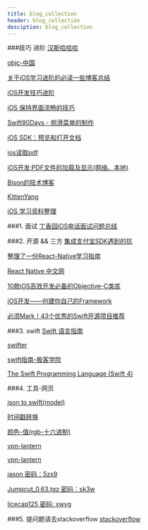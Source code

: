 ```yaml
---
title: blog_collection
header: blog_collection
desciption: blog_collection 
---
```

###技巧 进阶
[汉斯哈哈哈](http://www.jianshu.com/u/368a8cd349af)

[objc-中国](https://objccn.io/issues/)

[关于iOS学习进阶的必读一些博客总结](http://www.jianshu.com/p/c47c24ab1e76)

[iOS开发技巧进阶](http://www.jianshu.com/c/f7e9389d893f)

[iOS 保持界面流畅的技巧](https://blog.ibireme.com/2015/11/12/smooth_user_interfaces_for_ios/)

[Swift90Days - 侧滑菜单的制作](https://segmentfault.com/a/1190000002420095)

[iOS SDK：预览和打开文档](http://www.cocoachina.com/ios/20130515/6212.html)

[ios读取pdf](http://blog.sina.com.cn/s/blog_49b531af0102e187.html)

[iOS开发:PDF文件的加载及显示(网络、本地)](http://blog.csdn.net/qcx321/article/details/52835855)

[Bison的技术博客](http://allluckly.cn)

[KittenYang](http://kittenyang.com/author/kittenyang/)

[iOS 学习资料整理](https://github.com/Aufree/trip-to-iOS)

###1. 面试
[丁香园iOS电话面试问题总结](http://www.cocoachina.com/ios/20170623/19626.html)

###2. 开源 && 三方
[集成支付宝SDK遇到的坑](http://www.jianshu.com/p/16c2215ea37a)

[整理了一份React-Native学习指南](http://www.tuicool.com/articles/zaInUbA)

[React Native 中文网](http://reactnative.cn)

[10款iOS高效开发必备的Objective-C类库](https://my.oschina.net/iNiL0119/blog/179063)

[iOS开发——创建你自己的Framework](http://www.cocoachina.com/ios/20150127/11022.html)

[必须Mark！43个优秀的Swift开源项目推荐](http://www.csdn.net/article/2015-01-09/2823502-swift-open-source-libs)


###3. swift
[Swift 语言指南](https://github.com/ipader/SwiftGuide/blob/master/README.md)

[swifter](http://swifter.tips)

[swift指南-极客学院](http://wiki.jikexueyuan.com/project/swift/chapter2/08_Enumerations.html)

[The Swift Programming Language (Swift 4)](https://developer.apple.com/library/content/documentation/Swift/Conceptual/Swift_Programming_Language/AccessControl.html)

###4. 工具-网页

[json to swift(model)](http://www.guideluxe.com/JsonToSwift)

[时间戳转换](http://tool.chinaz.com/Tools/unixtime.aspx)

[颜色-值(rgb-十六进制)](http://www.sioe.cn/yingyong/yanse-rgb-16/)

[vpn-lantern](https://github.com/getlantern/lantern)

[vpn-lantern](https://github.com/getlantern/lantern)

[jason  密码：5zs9](https://pan.baidu.com/s/1mhLLRdQ)

[Jumpcut_0.63.tgz  密码：sk3w](https://pan.baidu.com/s/1i5pEdMX)

[licecap125 密码: xwvg](https://pan.baidu.com/s/1hs49nF2)

###5. 提问题请去stackoverflow
[stackoverflow](https://stackoverflow.com/)